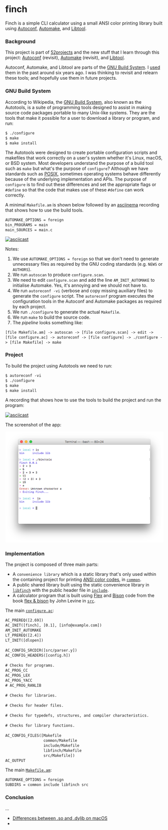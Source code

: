 # finch

Finch is a simple CLI calculator using a small ANSI color printing library built using [Autoconf](https://www.gnu.org/software/autoconf/autoconf.html), [Automake](https://www.gnu.org/software/automake/), and [Libtool](https://www.gnu.org/software/libtool/).

### Background

This project is part of [52projects](https://donny.github.io/52projects/) and the new stuff that I learn through this project: [Autoconf](https://www.gnu.org/software/autoconf/autoconf.html) (revisit), [Automake](https://www.gnu.org/software/automake/) (revisit), and [Libtool](https://www.gnu.org/software/libtool/).

Autoconf, Automake, and Libtool are parts of the [GNU Build System](https://en.wikipedia.org/wiki/GNU_Build_System). I [used](https://github.com/donny/c-template) them in the past around six years ago. I was thinking to revisit and relearn these tools; and hopefully use them in future projects.

### GNU Build System

According to Wikipedia, the [GNU Build System](https://en.wikipedia.org/wiki/GNU_Build_System), also known as the Autotools, is a suite of programming tools designed to assist in making source code packages portable to many Unix-like systems. They are the tools that make it possible for a user to download a library or program, and run:

```shell
$ ./configure
$ make
$ make install
```

The Autotools were designed to create portable configuration scripts and makefiles that work correctly on a user's system whether it's Linux, macOS, or BSD system. Most developers understand the purpose of a build tool such as `make` but what's the purpose of `configure`? Although we have standards such as [POSIX](https://en.wikipedia.org/wiki/POSIX), sometimes operating systems behave differently because of the underlying implementation and APIs. The purpose of `configure` is to find out these differences and set the appropriate flags or `#define` so that the code that makes use of these `#define` can work correctly.

A minimal `Makefile.am` is shown below followed by an [asciinema](https://asciinema.org) recording that shows how to use the build tools.

```
AUTOMAKE_OPTIONS = foreign
bin_PROGRAMS = main
main_SOURCES = main.c
```

[![asciicast](https://asciinema.org/a/8tsea18bfgq5j93iiazcn5a82.png)](https://asciinema.org/a/8tsea18bfgq5j93iiazcn5a82)

Notes:

1. We use `AUTOMAKE_OPTIONS = foreign` so that we don't need to generate unnecessary files as required by the GNU coding standards (e.g. `NEWS` or `AUTHORS`).
2. We run `autoscan` to produce `configure.scan`.
3. We need to edit `configure.scan` and add the line `AM_INIT_AUTOMAKE` to initialise Automake. Yes, it's annoying and we should not have to.
4. We run `autoreconf -vi` (verbose and copy missing auxiliary files) to generate the `configure` script. The `autoreconf` program executes the configuration tools in the Autoconf and Automake packages as required by each project.
5. We run `./configure` to generate the actual `Makefile`.
6. We run `make` to build the source code.
7. The *pipeline* looks something like:

```
[file Makefile.am] -> autoscan -> [file configure.scan] -> edit -> [file configure.ac] -> autoreconf -> [file configure] -> ./configure -> [file Makefile] -> make
```

### Project

To build the project using Autotools we need to run:

```shell
$ autoreconf -vi
$ ./configure
$ make
$ make install
```

A recording that shows how to use the tools to build the project and run the program:

[![asciicast](https://asciinema.org/a/eyrmftempszz5ad9n721kde4r.png)](https://asciinema.org/a/eyrmftempszz5ad9n721kde4r)

The screenshot of the app:

![Screenshot](https://raw.githubusercontent.com/donny/finch/master/screenshot.png)

### Implementation

The project is composed of three main parts:

- A `convenience library` which is a static library that's only used within the containing project for printing [ANSI color codes](http://pueblo.sourceforge.net/doc/manual/ansi_color_codes.html), in [`common`](https://github.com/donny/finch/blob/master/common).
- A public shared library built using the static convenience library in [`libfinch`](https://github.com/donny/finch/blob/master/libfinch) with the public header file in [`include`](https://github.com/donny/finch/blob/master/include).
- A calculator program that is built using [Flex](https://en.wikipedia.org/wiki/Flex_(lexical_analyser_generator)) and [Bison](https://en.wikipedia.org/wiki/GNU_bison) code from the book [flex & bison](http://shop.oreilly.com/product/9780596155988.do) by John Levine in [`src`](https://github.com/donny/finch/blob/master/src).

The main [`configure.ac`](https://github.com/donny/finch/blob/master/configure.ac):

```autoconf
AC_PREREQ([2.69])
AC_INIT([finch], [0.1], [info@example.com])
AM_INIT_AUTOMAKE
LT_PREREQ([2.4])
LT_INIT([dlopen])

AC_CONFIG_SRCDIR([src/parser.y])
AC_CONFIG_HEADERS([config.h])

# Checks for programs.
AC_PROG_CC
AC_PROG_LEX
AC_PROG_YACC
# AC_PROG_RANLIB

# Checks for libraries.

# Checks for header files.

# Checks for typedefs, structures, and compiler characteristics.

# Checks for library functions.

AC_CONFIG_FILES([Makefile
                 common/Makefile
                 include/Makefile
                 libfinch/Makefile
                 src/Makefile])
AC_OUTPUT
```

The main [`Makefile.am`](https://github.com/donny/finch/blob/master/Makefile.am):

```make
AUTOMAKE_OPTIONS = foreign
SUBDIRS = common include libfinch src
```

### Conclusion

...

- [Differences between .so and .dylib on macOS](http://stackoverflow.com/questions/2339679/what-are-the-differences-between-so-and-dylib-on-osx)
-
